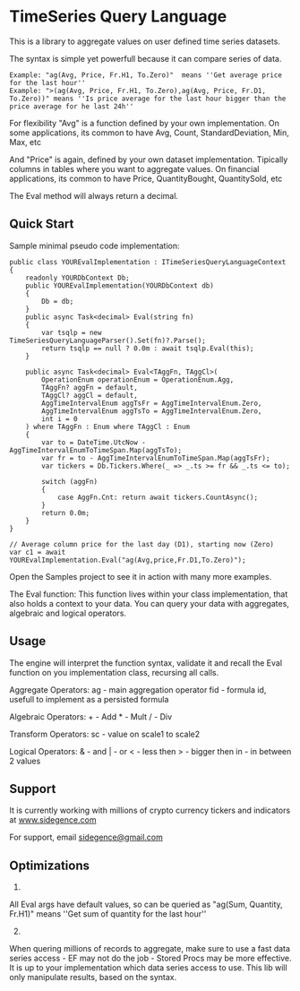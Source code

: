 
# TimeSeries Query Language

This is a library to aggregate values on user defined time series datasets.

The syntax is simple yet powerfull because it can compare series of data.

    Example: "ag(Avg, Price, Fr.H1, To.Zero)"  means ''Get average price for the last hour''
    Example: ">(ag(Avg, Price, Fr.H1, To.Zero),ag(Avg, Price, Fr.D1, To.Zero))" means ''Is price average for the last hour bigger than the price average for he last 24h''

For flexibility "Avg" is a function defined by your own implementation.
On some applications, its common to have Avg, Count, StandardDeviation, Min, Max, etc 

And "Price" is again, defined by your own dataset implementation. Tipically columns in tables where you want to aggregate values.
On financial applications, its common to have Price, QuantityBought, QuantitySold, etc

The Eval method will always return a decimal.

## Quick Start

Sample minimal pseudo code implementation:

```
public class YOUREvalImplementation : ITimeSeriesQueryLanguageContext
{
    readonly YOURDbContext Db;
    public YOUREvalImplementation(YOURDbContext db)
    {
        Db = db;
    }
    public async Task<decimal> Eval(string fn)
    {
        var tsqlp = new TimeSeriesQueryLanguageParser().Set(fn)?.Parse();
        return tsqlp == null ? 0.0m : await tsqlp.Eval(this);
    }

    public async Task<decimal> Eval<TAggFn, TAggCl>(
        OperationEnum operationEnum = OperationEnum.Agg,
        TAggFn? aggFn = default,
        TAggCl? aggCl = default,
        AggTimeIntervalEnum aggTsFr = AggTimeIntervalEnum.Zero,
        AggTimeIntervalEnum aggTsTo = AggTimeIntervalEnum.Zero,
        int i = 0
    ) where TAggFn : Enum where TAggCl : Enum
    {
        var to = DateTime.UtcNow - AggTimeIntervalEnumToTimeSpan.Map(aggTsTo);
        var fr = to - AggTimeIntervalEnumToTimeSpan.Map(aggTsFr);
        var tickers = Db.Tickers.Where(_ => _.ts >= fr && _.ts <= to);

        switch (aggFn)
        {
            case AggFn.Cnt: return await tickers.CountAsync();
        }
        return 0.0m;
    }
}

// Average column price for the last day (D1), starting now (Zero)
var c1 = await YOUREvalImplementation.Eval("ag(Avg,price,Fr.D1,To.Zero)");										

```

Open the Samples project to see it in action with many more examples.

The Eval function:
This function lives within your class implementation, that also holds a context to your data.
You can query your data with aggregates, algebraic and logical operators.

## Usage

The engine will interpret the function syntax, validate it and recall the Eval function on you implementation class, recursing all calls.

Aggregate Operators: 
    ag - main aggregation operator
    fid - formula id, usefull to implement as a persisted formula

Algebraic Operators: 
    + - Add 
    * - Mult 
    / - Div

Transform Operators: 
    sc - value on scale1 to scale2

Logical Operators: 
    & - and
    | - or
    < - less then 
    > - bigger then
    in - in between 2 values

## Support

It is currently working with millions of crypto currency tickers and indicators at www.sidegence.com

For support, email sidegence@gmail.com


## Optimizations
1)
All Eval args have default values, so can be queried as "ag(Sum, Quantity, Fr.H1)"  means ''Get sum of quantity for the last hour''

2)
When quering millions of records to aggregate, make sure to use a fast data series access - EF may not do the job - Stored Procs may be more effective.
It is up to your implementation which data series access to use. This lib will only manipulate results, based on the syntax.